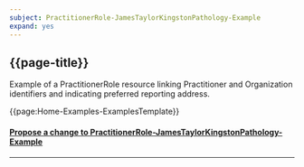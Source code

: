 ```yaml
---
subject: PractitionerRole-JamesTaylorKingstonPathology-Example
expand: yes
---
```



## {{page-title}}

Example of a PractitionerRole resource linking Practitioner and Organization identifiers and indicating preferred reporting address.

{{page:Home-Examples-ExamplesTemplate}}


<div id="Feedback" class="tabcontent">
<h4><a href='https://simplifier.net/NHS-Digital-FHIR-Genomics-Implementation-Guide/PractitionerRole-JamesTaylorKingstonPathology-Example/~issues?level=File' target="_blank">Propose a change to PractitionerRole-JamesTaylorKingstonPathology-Example</a></h4>
</div>

---